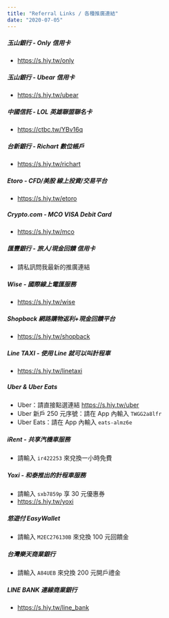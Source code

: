 ```yaml
---
title: "Referral Links / 各種推廣連結"
date: "2020-07-05"
---
```


##### 玉山銀行 - Only 信用卡

* https://s.hiy.tw/only

##### 玉山銀行 - Ubear 信用卡

* https://s.hiy.tw/ubear

##### 中國信託 - LOL 英雄聯盟聯名卡

* https://ctbc.tw/YBv16q

##### 台新銀行 - Richart 數位帳戶

* https://s.hiy.tw/richart

##### Etoro - CFD/美股 線上投資/交易平台

* https://s.hiy.tw/etoro

##### Crypto.com - MCO VISA Debit Card

* https://s.hiy.tw/mco

##### 匯豐銀行 - 旅人/現金回饋 信用卡

* 請私訊問我最新的推廣連結

##### Wise - 國際線上電匯服務

* https://s.hiy.tw/wise

##### Shopback 網路購物返利+現金回饋平台

* https://s.hiy.tw/shopback

##### Line TAXI - 使用 Line 就可以叫計程車

* https://s.hiy.tw/linetaxi

##### Uber & Uber Eats

* Uber：請直接點選連結 https://s.hiy.tw/uber
* Uber 新戶 250 元序號：請在 App 內輸入 `TWGG2a8lfr`
* Uber Eats：請在 App 內輸入 `eats-almz6e`
 

##### iRent - 共享汽機車服務

* 請輸入 `ir422253` 來兌換一小時免費


##### Yoxi - 和泰推出的計程車服務

* 請輸入 `sxb7859p` 享 30 元優惠券
* https://s.hiy.tw/yoxi


##### 悠遊付 EasyWallet

* 請輸入 `M2EC276130B` 來兌換 100 元回饋金

 
##### 台灣樂天商業銀行

* 請輸入 `A84UEB` 來兌換 200 元開戶禮金


##### LINE BANK 連線商業銀行

* https://s.hiy.tw/line_bank